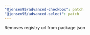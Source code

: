 ```yaml
---
"@jensen95/advanced-checkbox": patch
"@jensen95/advanced-select": patch
---
```


Removes registry url from package.json
